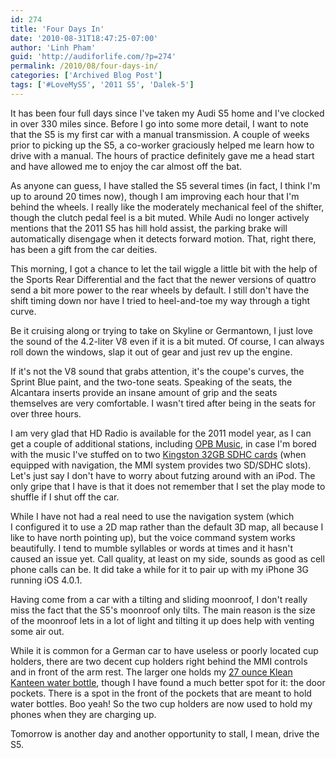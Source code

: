 ```yaml
---
id: 274
title: 'Four Days In'
date: '2010-08-31T18:47:25-07:00'
author: 'Linh Pham'
guid: 'http://audiforlife.com/?p=274'
permalink: /2010/08/four-days-in/
categories: ['Archived Blog Post']
tags: ['#LoveMyS5', '2011 S5', 'Dalek-5']
---
```


It has been four full days since I've taken my Audi S5 home and I've clocked in over 330 miles since. Before I go into some more detail, I want to note that the S5 is my first car with a manual transmission. A couple of weeks prior to picking up the S5, a co-worker graciously helped me learn how to drive with a manual. The hours of practice definitely gave me a head start and have allowed me to enjoy the car almost off the bat.

As anyone can guess, I have stalled the S5 several times (in fact, I think I'm up to around 20 times now), though I am improving each hour that I'm behind the wheels. I really like the moderately mechanical feel of the shifter, though the clutch pedal feel is a bit muted. While Audi no longer actively mentions that the 2011 S5 has hill hold assist, the parking brake will automatically disengage when it detects forward motion. That, right there, has been a gift from the car deities.

This morning, I got a chance to let the tail wiggle a little bit with the help of the Sports Rear Differential and the fact that the newer versions of quattro send a bit more power to the rear wheels by default. I still don't have the shift timing down nor have I tried to heel-and-toe my way through a tight curve.

Be it cruising along or trying to take on Skyline or Germantown, I just love the sound of the 4.2-liter V8 even if it is a bit muted. Of course, I can always roll down the windows, slap it out of gear and just rev up the engine.

If it's not the V8 sound that grabs attention, it's the coupe's curves, the Sprint Blue paint, and the two-tone seats. Speaking of the seats, the Alcantara inserts provide an insane amount of grip and the seats themselves are very comfortable. I wasn't tired after being in the seats for over three hours.

I am very glad that HD Radio is available for the 2011 model year, as I can get a couple of additional stations, including [OPB Music](http://opbmusic.org/), in case I'm bored with the music I've stuffed on to two [Kingston 32GB SDHC cards](http://www.amazon.com/gp/product/B001C9P5TO) (when equipped with navigation, the MMI system provides two SD/SDHC slots). Let's just say I don't have to worry about futzing around with an iPod. The only gripe that I have is that it does not remember that I set the play mode to shuffle if I shut off the car.

While I have not had a real need to use the navigation system (which I configured it to use a 2D map rather than the default 3D map, all because I like to have north pointing up), but the voice command system works beautifully. I tend to mumble syllables or words at times and it hasn't caused an issue yet. Call quality, at least on my side, sounds as good as cell phone calls can be. It did take a while for it to pair up with my iPhone 3G running iOS 4.0.1.

Having come from a car with a tilting and sliding moonroof, I don't really miss the fact that the S5's moonroof only tilts. The main reason is the size of the moonroof lets in a lot of light and tilting it up does help with venting some air out.

While it is common for a German car to have useless or poorly located cup holders, there are two decent cup holders right behind the MMI controls and in front of the arm rest. The larger one holds my [27 ounce Klean Kanteen water bottle](http://www.amazon.com/gp/product/B0019N2DO8), though I have found a much better spot for it: the door pockets. There is a spot in the front of the pockets that are meant to hold water bottles. Boo yeah! So the two cup holders are now used to hold my phones when they are charging up.

Tomorrow is another day and another opportunity to stall, I mean, drive the S5.

